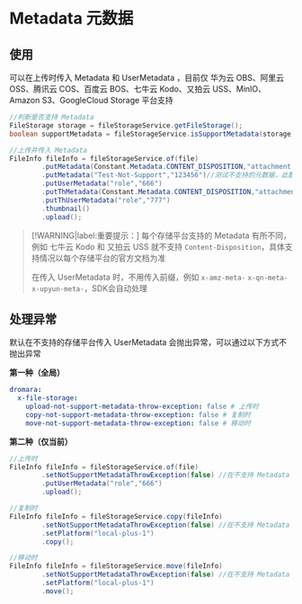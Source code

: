 # Metadata 元数据

## 使用

可以在上传时传入 Metadata 和 UserMetadata ，目前仅 华为云 OBS、阿里云 OSS、腾讯云 COS、百度云 BOS、七牛云 Kodo、又拍云 USS、MinIO、Amazon S3、GoogleCloud Storage 平台支持

```java
//判断是否支持 Metadata
FileStorage storage = fileStorageService.getFileStorage();
boolean supportMetadata = fileStorageService.isSupportMetadata(storage);

//上传并传入 Metadata
FileInfo fileInfo = fileStorageService.of(file)
        .putMetadata(Constant.Metadata.CONTENT_DISPOSITION,"attachment;filename=DownloadFileName.jpg")
        .putMetadata("Test-Not-Support","123456")//测试不支持的元数据，此数据并不会生效
        .putUserMetadata("role","666")
        .putThMetadata(Constant.Metadata.CONTENT_DISPOSITION,"attachment;filename=DownloadThFileName.jpg")
        .putThUserMetadata("role","777")
        .thumbnail()
        .upload();
```

> [!WARNING|label:重要提示：]
> 每个存储平台支持的 Metadata 有所不同，例如 七牛云 Kodo 和 又拍云 USS 就不支持 `Content-Disposition`，具体支持情况以每个存储平台的官方文档为准
>
> 在传入 UserMetadata 时，不用传入前缀，例如 `x-amz-meta-` `x-qn-meta-` `x-upyun-meta-`，SDK会自动处理


## 处理异常

默认在不支持的存储平台传入 UserMetadata 会抛出异常，可以通过以下方式不抛出异常

**第一种（全局）**
```yaml
dromara:
  x-file-storage:
    upload-not-support-metadata-throw-exception: false # 上传时
    copy-not-support-metadata-throw-exception: false # 复制时
    move-not-support-metadata-throw-exception: false # 移动时
```

**第二种（仅当前）**
```java
//上传时
FileInfo fileInfo = fileStorageService.of(file)
        .setNotSupportMetadataThrowException(false) //在不支持 Metadata 的存储平台不抛出异常
        .putUserMetadata("role","666")
        .upload();

//复制时
FileInfo fileInfo = fileStorageService.copy(fileInfo)
        .setNotSupportMetadataThrowException(false) //在不支持 Metadata 的存储平台不抛出异常
        .setPlatform("local-plus-1")
        .copy();

//移动时
FileInfo fileInfo = fileStorageService.move(fileInfo)
        .setNotSupportMetadataThrowException(false) //在不支持 Metadata 的存储平台不抛出异常
        .setPlatform("local-plus-1")
        .move();
```


